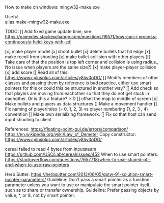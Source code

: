 How to make on windows:
mingw32-make.exe

Useful:  
alias make=mingw32-make.exe


TODO: 
[] Add fixed game update time, see https://gamedev.stackexchange.com/questions/19571/how-can-i-process-continuously-held-keys-with-sdl

[x] make player model
[x] shoot bullet
[x] delete bullets that hit edge
[x] make recoil from shooting
[x] make bullet collision with other players
([] Take care of that the position is top left corner and collision is using radius., No issue when players are the same size?)
[x] make player-player collision
[x] add score
[] Read all of this: https://www.cplusplus.com/articles/y8hv0pDG/
[] Modify members of other classes and passing them by reference is bad practice, either use smart pointers for this or could this be structured in another way?
[] Add check so that players are moving from eachother so that they do not get stuck in eachother. Or is this a feature? >:D
[] offset the map to middle of screen
[x] Make bullets and players as data structures
[] Make a movement handler
[] Fix naming of playerindex (= 0, 1, 2, 3) vs player numbering (1, 2, 3 , 4) convention
[] Make own serializing framework.
[] Fix so that host can send input shooting to client

References:
https://floating-point-gui.de/errors/comparison/
https://en.wikipedia.org/wiki/Law_of_Demeter
Copy constructor: https://www.cplusplus.com/articles/y8hv0pDG/



cereal failed to read 4 bytes from inputsteam
https://github.com/USCiLab/cereal/issues/452
When to use smart pointers:
https://stackoverflow.com/questions/7657718/when-to-use-shared-ptr-and-when-to-use-raw-pointers

Herb Sutter: https://herbsutter.com/2013/06/05/gotw-91-solution-smart-pointer-parameters/
Guideline: Don’t pass a smart pointer as a function parameter unless you want to use or manipulate the smart pointer itself, such as to share or transfer ownership.
Guideline: Prefer passing objects by value, *, or &, not by smart pointer.